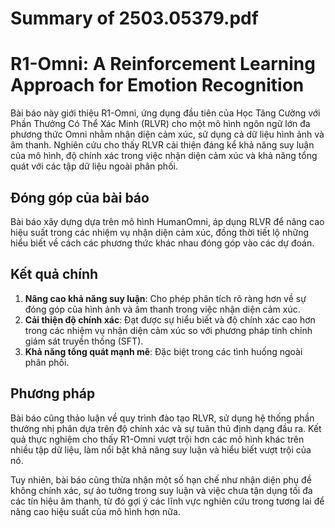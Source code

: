 # Summary of 2503.05379.pdf

# R1-Omni: A Reinforcement Learning Approach for Emotion Recognition

Bài báo này giới thiệu R1-Omni, ứng dụng đầu tiên của Học Tăng Cường với Phần Thưởng Có Thể Xác Minh (RLVR) cho một mô hình ngôn ngữ lớn đa phương thức Omni nhằm nhận diện cảm xúc, sử dụng cả dữ liệu hình ảnh và âm thanh. Nghiên cứu cho thấy RLVR cải thiện đáng kể khả năng suy luận của mô hình, độ chính xác trong việc nhận diện cảm xúc và khả năng tổng quát với các tập dữ liệu ngoài phân phối.

## Đóng góp của bài báo
Bài báo xây dựng dựa trên mô hình HumanOmni, áp dụng RLVR để nâng cao hiệu suất trong các nhiệm vụ nhận diện cảm xúc, đồng thời tiết lộ những hiểu biết về cách các phương thức khác nhau đóng góp vào các dự đoán.

## Kết quả chính
1. **Nâng cao khả năng suy luận**: Cho phép phân tích rõ ràng hơn về sự đóng góp của hình ảnh và âm thanh trong việc nhận diện cảm xúc.
2. **Cải thiện độ chính xác**: Đạt được sự hiểu biết và độ chính xác cao hơn trong các nhiệm vụ nhận diện cảm xúc so với phương pháp tinh chỉnh giám sát truyền thống (SFT).
3. **Khả năng tổng quát mạnh mẽ**: Đặc biệt trong các tình huống ngoài phân phối.

## Phương pháp
Bài báo cũng thảo luận về quy trình đào tạo RLVR, sử dụng hệ thống phần thưởng nhị phân dựa trên độ chính xác và sự tuân thủ định dạng đầu ra. Kết quả thực nghiệm cho thấy R1-Omni vượt trội hơn các mô hình khác trên nhiều tập dữ liệu, làm nổi bật khả năng suy luận và hiểu biết vượt trội của nó.

Tuy nhiên, bài báo cũng thừa nhận một số hạn chế như nhận diện phụ đề không chính xác, sự ảo tưởng trong suy luận và việc chưa tận dụng tối đa các tín hiệu âm thanh, từ đó gợi ý các lĩnh vực nghiên cứu trong tương lai để nâng cao hiệu suất của mô hình hơn nữa.
